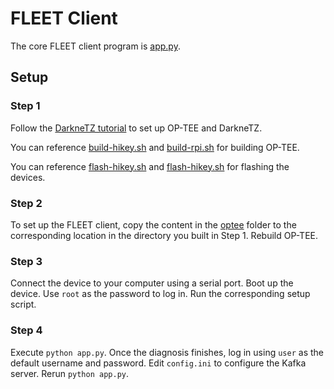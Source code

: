 # FLEET Client
The core FLEET client program is [app.py](optee/out-br/target/root/app.py).
## Setup
### Step 1
Follow the [DarkneTZ tutorial](https://github.com/HenryHu2000/PPFL/blob/main/client_side_trustzone/README.md) to set up OP-TEE and DarkneTZ. 

You can reference [build-hikey.sh](build-hikey.sh) and [build-rpi.sh](build-rpi.sh) for building OP-TEE.

You can reference [flash-hikey.sh](flash-hikey.sh) and [flash-hikey.sh](flash-hikey.sh) for flashing the devices.

### Step 2
To set up the FLEET client, copy the content in the [optee](optee) folder to the corresponding location in the directory you built in Step 1. Rebuild OP-TEE.

### Step 3
Connect the device to your computer using a serial port. Boot up the device. Use `root` as the password to log in. Run the corresponding setup script.

### Step 4
Execute `python app.py`. Once the diagnosis finishes, log in using `user` as the default username and password. Edit `config.ini` to configure the Kafka server. Rerun `python app.py`.
